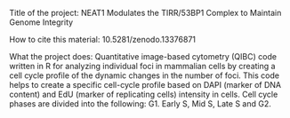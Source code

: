 Title of the project: NEAT1 Modulates the TIRR/53BP1 Complex to Maintain Genome Integrity

How to cite this material: 10.5281/zenodo.13376871

What the project does: Quantitative image-based cytometry (QIBC) code written in R for analyzing individual foci in mammalian cells by creating a cell cycle profile of the dynamic changes in the number of foci. This code helps to create a specific cell-cycle profile based on DAPI (marker of DNA content) and EdU (marker of replicating cells) intensity in cells. Cell cycle phases are divided into the following: G1. Early S, Mid S, Late S and G2.  
